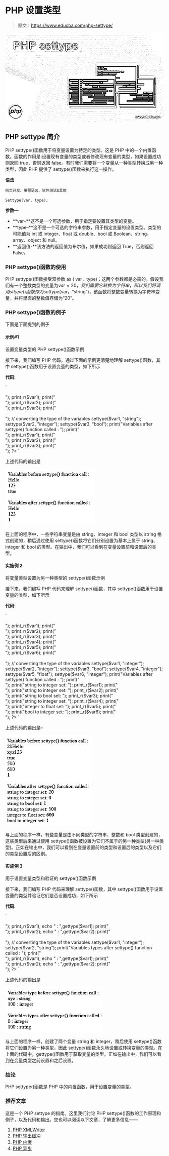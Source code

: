 # PHP 设置类型

> 原文：<https://www.educba.com/php-settype/>

![PHP settype](img/954d4581cfa186bdc481b804c5874909.png)



## PHP settype 简介

PHP settype()函数用于将变量设置为特定的类型。这是 PHP 中的一个内置函数。函数的作用是:设置现有变量的类型或者修改现有变量的类型，如果设置成功则返回 true，否则返回 false。有时我们需要将一个变量从一种类型转换成另一种类型，因此 PHP 提供了 settype()函数来执行这一操作。

**语法**

<small>网页开发、编程语言、软件测试&其他</small>

`Settype(var, type);`

**参数—**

*   **var–**这不是一个可选参数，用于指定要设置其类型的变量。
*   **type–**这不是一个可选的字符串参数，用于指定变量的设置类型。类型的可能值为 int 或 integer、float 或 double、bool 或 Boolean、string、array、object 和 null。
*   **返回值-**该方法的返回值为布尔值，如果成功则返回 True，否则返回 False。

### PHP settype()函数的使用

PHP settype()函数接受双参数 as ( var，type)；这两个参数都是必需的。假设我们有一个整数类型的变量为$var = 20，我们需要它转换为字符串，所以我们将调用 sttype()函数作为 settype($var，“string”)，该函数将整数变量转换为字符串变量，并将里面的整数值存储为“20”。

### PHP settype()函数的例子

下面是下面提到的例子

#### 示例#1

设置变量类型的 PHP settype()函数示例

接下来，我们编写 PHP 代码，通过下面的示例更清楚地理解 settype()函数，其中 settype()函数用于设置变量的类型，如下所示

**代码:**

`<!DOCTYPE html>
<html>
<body>
<?php
// creating and initializing variables of string type
$var1 = "Hello";
$var2 = "123";
$var3 = "true";
// printing the values from the xml file
print("Variables before settype() function call : ");
print("<br />");
print_r($var1);
print("<br />");
print_r($var2);
print("<br />");
print_r($var3);
print("<br /><br />");
// converting the type of the variables
settype($var1, "string");
settype($var2, "integer");
settype($var3, "bool");
print("Variables after settype() function called : ");
print("<br />");
print_r($var1);
print("<br />");
print_r($var2);
print("<br />");
print_r($var3);
print("<br />");
?>
</body>
</html>`

上述代码的输出是

![PHP settype output 1](img/40668cc62f14af5d4361f446b71aaa15.png)



在上面的程序中，一些字符串变量是由 string、integer 和 bool 类型以 string 格式创建的，稍后通过使用 settype()函数将它们分别设置为基本上属于 string、integer 和 bool 的类型。在输出中，我们可以看到在变量设置前和设置后的类型。

#### 实施例 2

将变量类型设置为另一种类型的 settype()函数示例

接下来，我们编写 PHP 代码来理解 settype()函数，其中 settype()函数用于设置变量的类型，如下所示

**代码:**

`<!DOCTYPE html>
<html>
<body>
<?php
// creating and initializing variables of string type
$var1 = "20Hello";
$var2 = "xyz123";
$var3 = "true";
$var4 = "500";
$var5 = 600;
$var6 = true;
// printing the values from the xml file
print("Variables before settype() function call : ");
print("<br />");
print_r($var1);
print("<br />");
print_r($var2);
print("<br />");
print_r($var3);
print("<br />");
print_r($var4);
print("<br />");
print_r($var5);
print("<br />");
print_r($var6);
print("<br /><br />");
// converting the type of the variables
settype($var1, "integer");
settype($var2, "integer");
settype($var3, "bool");
settype($var4, "integer");
settype($var5, "float");
settype($var6, "integer");
print("Variables after settype() function called : ");
print("<br />");
print("string to integer set: ");
print_r($var1);
print("<br />");
print("string to integer set: ");
print_r($var2);
print("<br />");
print("string to bool set: ");
print_r($var3);
print("<br />");
print("string to integer set: ");
print_r($var4);
print("<br />");
print("integer to float set: ");
print_r($var5);
print("<br />");
print("bool to integer set: ");
print_r($var6);
print("<br />");
?>
</body>
</html>`

上述代码的输出是–

![PHP settype output 2](img/e492952e9beec9665a9de0c48b9efeb5.png)



与上面的程序一样，有些变量是由不同类型的字符串、整数和 bool 类型创建的，这些类型后来通过使用 settype()函数被设置为它们不属于的另一种类型(另一种类型)。正如在输出中，我们可以看到在变量设置前的类型和设置后的类型以及它们的类型设置后的区别。

#### 实施例 3

用于设置变量类型和验证的 settype()函数示例

接下来，我们编写 PHP 代码来理解 settype()函数，其中 settype()函数用于设置变量的类型并验证它们是否设置成功，如下所示

**代码:**

`<!DOCTYPE html>
<html>
<body>
<?php
// creating and initializing variables of string type
$var1 = "xyz";
$var2 = 100;
// printing the values from the xml file
print("Variables type before settype() function call : ");
print("<br />");
print_r($var1);
echo " : ",gettype($var1);
print("<br />");
print_r($var2);
echo " : ",gettype($var2);
print("<br /><br />");
// converting the type of the variables
settype($var1, "integer");
settype($var2, "string");
print("Variables types after settype() function called : ");
print("<br />");
print_r($var1);
echo " : ",gettype($var1);
print("<br />");
print_r($var2);
echo " : ",gettype($var2);
print("<br />");
?>
</body>
</html>`

上述代码的输出是

![output 3](img/ae46ec987bf2af58143949fd8a81208a.png)



与上面的程序一样，创建了两个变量 string 和 integer，稍后使用 settype()函数将它们设置为另一种类型，因此 settype()函数永久地设置或转换变量的类型。在上面的代码中，gettype()函数用于获取变量的类型。正如在输出中，我们可以看到在变量类型之前设置和之后设置。

### 结论

PHP settype()函数是 PHP 中的内置函数，用于设置变量的类型。

### 推荐文章

这是一个 PHP settype 的指南。这里我们讨论 PHP settype()函数的工作原理和例子，以及代码和输出。您也可以阅读以下文章，了解更多信息——

1.  [PHP XMLWriter](https://www.educba.com/php-xmlwriter/)
2.  [PHP 输出缓冲](https://www.educba.com/php-output-buffering/)
3.  [PHP 内爆](https://www.educba.com/php-implode/)
4.  [PHP 异步](https://www.educba.com/php-async/)





